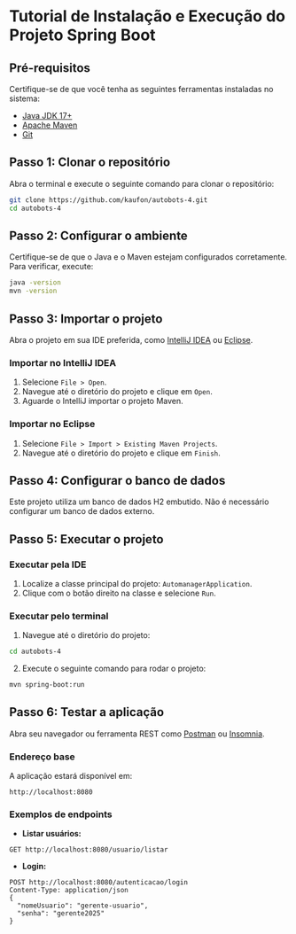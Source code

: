 # Tutorial de Instalação e Execução do Projeto Spring Boot

## Pré-requisitos
Certifique-se de que você tenha as seguintes ferramentas instaladas no sistema:
- [Java JDK 17+](https://www.oracle.com/java/technologies/javase-downloads.html)
- [Apache Maven](https://maven.apache.org/download.cgi)
- [Git](https://git-scm.com/downloads)

## Passo 1: Clonar o repositório
Abra o terminal e execute o seguinte comando para clonar o repositório:
```bash
git clone https://github.com/kaufon/autobots-4.git
cd autobots-4
```

## Passo 2: Configurar o ambiente
Certifique-se de que o Java e o Maven estejam configurados corretamente. Para verificar, execute:
```bash
java -version
mvn -version
```

## Passo 3: Importar o projeto
Abra o projeto em sua IDE preferida, como [IntelliJ IDEA](https://www.jetbrains.com/idea/) ou [Eclipse](https://www.eclipse.org/).

### Importar no IntelliJ IDEA
1. Selecione `File > Open`.
2. Navegue até o diretório do projeto e clique em `Open`.
3. Aguarde o IntelliJ importar o projeto Maven.

### Importar no Eclipse
1. Selecione `File > Import > Existing Maven Projects`.
2. Navegue até o diretório do projeto e clique em `Finish`.

## Passo 4: Configurar o banco de dados
Este projeto utiliza um banco de dados H2 embutido. Não é necessário configurar um banco de dados externo.

## Passo 5: Executar o projeto
### Executar pela IDE
1. Localize a classe principal do projeto: `AutomanagerApplication`.
2. Clique com o botão direito na classe e selecione `Run`.

### Executar pelo terminal
1. Navegue até o diretório do projeto:
```bash
cd autobots-4
```
2. Execute o seguinte comando para rodar o projeto:
```bash
mvn spring-boot:run
```

## Passo 6: Testar a aplicação
Abra seu navegador ou ferramenta REST como [Postman](https://www.postman.com/) ou [Insomnia](https://insomnia.rest/).

### Endereço base
A aplicação estará disponível em:
```
http://localhost:8080
```

### Exemplos de endpoints
- **Listar usuários:**
```
GET http://localhost:8080/usuario/listar
```
- **Login:**
```
POST http://localhost:8080/autenticacao/login
Content-Type: application/json
{
  "nomeUsuario": "gerente-usuario",
  "senha": "gerente2025"
}
```

